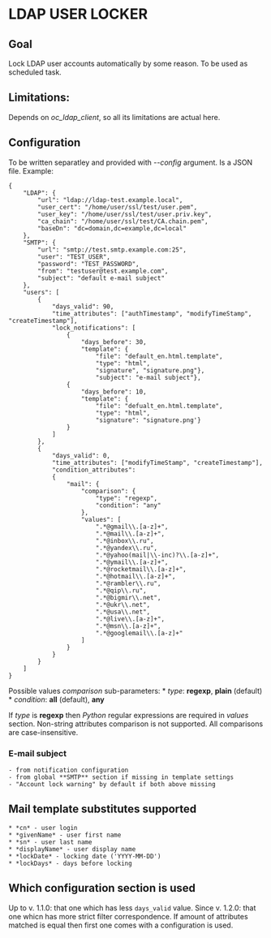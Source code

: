 # LDAP USER LOCKER

## Goal

Lock LDAP user accounts automatically by some reason. To be used as scheduled task.

## Limitations:

Depends on *oc_ldap_client*, so all its limitations are actual here.

## Configuration
To be written separatley and provided with _--config_ argument. Is a JSON file.
Example:

```
{
    "LDAP": {
        "url": "ldap://ldap-test.example.local",
        "user_cert": "/home/user/ssl/test/user.pem",
        "user_key": "/home/user/ssl/test/user.priv.key",
        "ca_chain": "/home/user/ssl/test/CA.chain.pem",
        "baseDn": "dc=domain,dc=example,dc=local"
    },
    "SMTP": {
        "url": "smtp://test.smtp.example.com:25",
        "user": "TEST_USER",
        "password": "TEST_PASSWORD",
        "from": "testuser@test.example.com",
        "subject": "default e-mail subject"
    },
    "users": [
        {
            "days_valid": 90, 
            "time_attributes": ["authTimestamp", "modifyTimeStamp", "createTimestamp"],
            "lock_notifications": [
                {
                    "days_before": 30,
                    "template": {
                        "file": "default_en.html.template",
                        "type": "html",
                        "signature", "signature.png"},
                        "subject": "e-mail subject"},
                {
                    "days_before": 10, 
                    "template": {
                        "file": "defualt_en.html.template",
                        "type": "html",
                        "signature": "signature.png'}
                }
            ]
        },
        {
            "days_valid": 0, 
            "time_attributes": ["modifyTimeStamp", "createTimestamp"], 
            "condition_attributes": 
            {
                "mail": {
                    "comparison": {
                        "type": "regexp",
                        "condition": "any"
                    },
                    "values": [
                        ".*@gmail\\.[a-z]+", 
                        ".*@mail\\.[a-z]+", 
                        ".*@inbox\\.ru",
                        ".*@yandex\\.ru",
                        ".*@yahoo(mail|\\-inc)?\\.[a-z]+",
                        ".*@ymail\\.[a-z]+",
                        ".*@rocketmail\\.[a-z]+",
                        ".*@hotmail\\.[a-z]+",
                        ".*@rambler\\.ru",
                        ".*@qip\\.ru",
                        ".*@bigmir\\.net",
                        ".*@ukr\\.net",
                        ".*@usa\\.net",
                        ".*@live\\.[a-z]+",
                        ".*@msn\\.[a-z]+",
                        ".*@googlemail\\.[a-z]+"
                    ]
                }
            }
        }
    ]
}

```
Possible values _comparison_ sub-parameters:
    * _type_: **regexp**, **plain** (default)
    * _condition_: **all** (default), **any**

If _type_ is **regexp** then _Python_ regular expressions are required in _values_ section.
Non-string attributes comparison is not supported.
All comparisons are case-insensitive.

### E-mail subject
    - from notification configuration
    - from global **SMTP** section if missing in template settings
    - "Account lock warning" by default if both above missing

## Mail template substitutes supported

    * *cn* - user login
    * *givenName* - user first name
    * *sn* - user last name
    * *displayName* - user display name
    * *lockDate* - locking date ('YYYY-MM-DD')
    * *lockDays* - days before locking

## Which configuration section is used
Up to v. 1.1.0: that one which has less `days_valid` value.
Since v. 1.2.0: that one whicn has more strict filter correspondence. If amount of attributes matched is equal then first one comes with a configuration is used.
